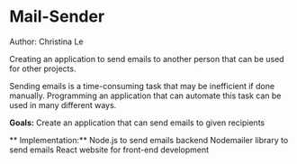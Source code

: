 # Mail-Sender
Author: Christina Le 

Creating an application to send emails to another person that can be used for other projects. 

Sending emails is a time-consuming task that may be inefficient if done manually. 
Programming an application that can automate this task can be used in many different ways.

**Goals:**
	Create an application that can send emails to given recipients

**	Implementation:**
  Node.js to send emails backend
  Nodemailer library to send emails
  React website for front-end development
